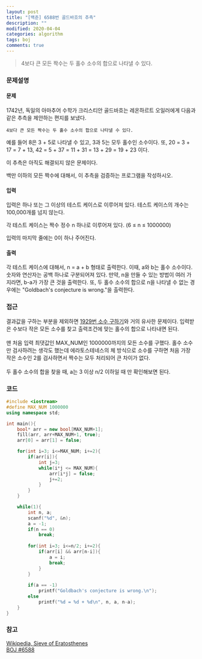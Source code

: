 ```yaml
---
layout: post
title: "[백준] 6588번 골드바흐의 추측"
description: ""
modified: 2020-04-04
categories: algorithm
tags: boj
comments: true
---
```


> 4보다 큰 모든 짝수는 두 홀수 소수의 합으로 나타낼 수 있다.

### 문제설명

#### 문제
1742년, 독일의 아마추어 수학가 크리스티안 골드바흐는 레온하르트 오일러에게 다음과 같은 추측을 제안하는 편지를 보냈다.

```
4보다 큰 모든 짝수는 두 홀수 소수의 합으로 나타낼 수 있다.
```

예를 들어 8은 3 + 5로 나타낼 수 있고, 3과 5는 모두 홀수인 소수이다. 또, 20 = 3 + 17 = 7 + 13, 42 = 5 + 37 = 11 + 31 = 13 + 29 = 19 + 23 이다.

이 추측은 아직도 해결되지 않은 문제이다.

백만 이하의 모든 짝수에 대해서, 이 추측을 검증하는 프로그램을 작성하시오.

#### 입력
입력은 하나 또는 그 이상의 테스트 케이스로 이루어져 있다. 테스트 케이스의 개수는 100,000개를 넘지 않는다.

각 테스트 케이스는 짝수 정수 n 하나로 이루어져 있다. (6 ≤ n ≤ 1000000)

입력의 마지막 줄에는 0이 하나 주어진다.

#### 출력
각 테스트 케이스에 대해서, n = a + b 형태로 출력한다. 이때, a와 b는 홀수 소수이다. 숫자와 연산자는 공백 하나로 구분되어져 있다. 만약, n을 만들 수 있는 방법이 여러 가지라면, b-a가 가장 큰 것을 출력한다. 또, 두 홀수 소수의 합으로 n을 나타낼 수 없는 경우에는 "Goldbach's conjecture is wrong."을 출력한다. 

### 접근
결과값을 구하는 부분을 제외하면 [1929번 소수 구하기](https://ddamddi.github.io/algorithm/2020/04/04/boj-1929/)와 거의 유사한 문제이다. 입력받은 수보다 작은 모든 소수를 찾고 출력조건에 맞는 홀수의 합으로 나타내면 된다.
<br />
<br />
맨 처음 입력 최댓값인 MAX_NUM인 1000000까지의 모든 소수를 구했다. 홀수 소수만 검사하려는 생각도 했는데 에라토스테네스의 체 방식으로 소수를 구하면 처음 가장 작은 소수인 2를 검사하면서 짝수는 모두 처리되어 큰 차이가 없다.
<br />
<br />
두 홀수 소수의 합을 찾을 때, a는 3 이상 n/2 이하일 때 만 확인해보면 된다.


### 코드
```cpp
#include <iostream>
#define MAX_NUM 1000000
using namespace std;

int main(){
	bool* arr = new bool[MAX_NUM+1];
	fill(arr, arr+MAX_NUM+1, true);
	arr[0] = arr[1] = false;

	for(int i=3; i<=MAX_NUM; i+=2){
    	if(arr[i]){
        	int j=3;
			while(i*j <= MAX_NUM){
				arr[i*j] = false;
				j+=2;
			}
		}
	}

	while(1){
		int n, a;
		scanf("%d", &n);
		a = -1;
		if(n == 0)
			break;
		
		for(int i=3; i<=n/2; i+=2){
			if(arr[i] && arr[n-i]){
				a = i;
				break;
			}		
		}
		
		if(a == -1)
			printf("Goldbach's conjecture is wrong.\n");
		else
			printf("%d = %d + %d\n", n, a, n-a);
	}
}
```

### 참고
[Wikipedia, Sieve of Eratosthenes](https://en.wikipedia.org/wiki/Sieve_of_Eratosthenes)  
[BOJ #6588](https://www.acmicpc.net/problem/6588)
